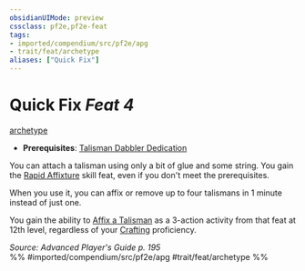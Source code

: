 ```yaml
---
obsidianUIMode: preview
cssclass: pf2e,pf2e-feat
tags:
- imported/compendium/src/pf2e/apg
- trait/feat/archetype
aliases: ["Quick Fix"]
---
```

# Quick Fix  *Feat 4*  
[archetype](archetype.md)  

- **Prerequisites**: [Talisman Dabbler Dedication](talisman-dabbler-dedication-apg.md)

You can attach a talisman using only a bit of glue and some string. You gain the [Rapid Affixture](rapid-affixture-apg.md) skill feat, even if you don't meet the prerequisites.

When you use it, you can affix or remove up to four talismans in 1 minute instead of just one.

You gain the ability to [Affix a Talisman](affix-a-talisman.md) as a 3-action activity from that feat at 12th level, regardless of your [Crafting](../skills.md#Crafting) proficiency.

*Source: Advanced Player's Guide p. 195*  
%% #imported/compendium/src/pf2e/apg #trait/feat/archetype %%